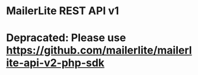 # MailerLite REST API v1

# Depracated: Please use https://github.com/mailerlite/mailerlite-api-v2-php-sdk

